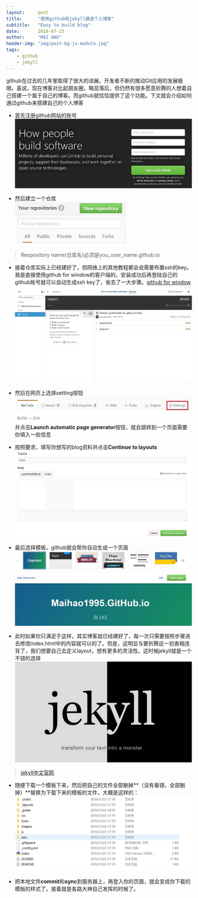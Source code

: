 ```yaml
---
layout:     post
title:      "使用github和jekyll建造个人博客"
subtitle:   "Easy to build blog"
date:       2016-07-23
author:     "MAI HAO"
header-img: "img/post-bg-js-module.jpg"
tags:
    - github
    - jekyll
---
```




github在过去的几年里取得了很大的进展。开发者不断的推动Git应用的发展极限。虽说，现在博客对比起朋友圈，略显落后，但仍然有很多愿意折腾的人想着自己搭建一个属于自己的博客。而github就恰恰提供了这个功能。下文就会介绍如何通过github来搭建自己的个人博客

* 首先注册github网站的账号
![01](/img/firstBlog/01.jpg)

* 然后建立一个仓库<br />
![02](/img/firstBlog/02.jpg)

> Respository name(仓库名)必须是you_user_name.github.io

* 接着仓库实际上已经建好了，但网络上的其他教程都会说需要布置ssh的key。我是直接使用github for window的客户端的，安装成功后再登陆自己的github账号就可以自动生成ssh key了，省去了一大步骤。[github for window](https://desktop.github.com/)
![03](/img/firstBlog/03.jpg)

* 然后在网页上选择setting按钮
![04](/img/firstBlog/04.jpg)
<br />并点击**Launch automatic page generator**按钮，就会跳转到一个页面需要你填入一些信息

* 按照要求，填写你想写的blog资料并点击**Continue to layouts**
![05](/img/firstBlog/05.jpg)

* 最后选择模板，github就会帮你自动生成一个页面
![06](/img/firstBlog/06.jpg)

* 此时如果你只满足于这样，其实博客就已经建好了，每一次只需要按照步骤进去修改index.html中的内容就可以的了。但是，这明显与要折腾这一初衷相违背了，我们想要自己去定义layout，想有更多的灵活性。这时候jekyll就是一个不错的选择
<br />![07](/img/firstBlog/07.jpg)

> [jekyll中文官网](http://jekyll.bootcss.com/)

* 随便下载一个模板下来，然后把自己的文件全部删掉**（没有看错，全部删掉）**替换为下载下来的模板的文件，大概是这样的：
![08](/img/firstBlog/08.jpg)

* 把本地文件**commit**和**sync**到服务器上，再登入你的页面，就会变成你下载的模板的样式了。接着就是各路大神自己发挥的时候了。





